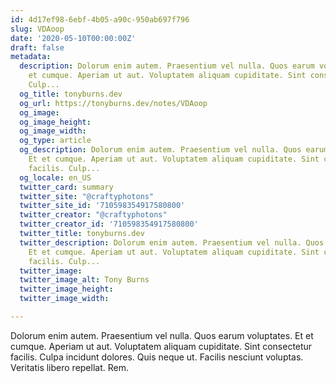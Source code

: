 ```yaml
---
id: 4d17ef98-6ebf-4b05-a90c-950ab697f796
slug: VDAoop
date: '2020-05-10T00:00:00Z'
draft: false
metadata:
  description: Dolorum enim autem. Praesentium vel nulla. Quos earum voluptates. Et
    et cumque. Aperiam ut aut. Voluptatem aliquam cupiditate. Sint consectetur facilis.
    Culp...
  og_title: tonyburns.dev
  og_url: https://tonyburns.dev/notes/VDAoop
  og_image: 
  og_image_height: 
  og_image_width: 
  og_type: article
  og_description: Dolorum enim autem. Praesentium vel nulla. Quos earum voluptates.
    Et et cumque. Aperiam ut aut. Voluptatem aliquam cupiditate. Sint consectetur
    facilis. Culp...
  og_locale: en_US
  twitter_card: summary
  twitter_site: "@craftyphotons"
  twitter_site_id: '710598354917580800'
  twitter_creator: "@craftyphotons"
  twitter_creator_id: '710598354917580800'
  twitter_title: tonyburns.dev
  twitter_description: Dolorum enim autem. Praesentium vel nulla. Quos earum voluptates.
    Et et cumque. Aperiam ut aut. Voluptatem aliquam cupiditate. Sint consectetur
    facilis. Culp...
  twitter_image: 
  twitter_image_alt: Tony Burns
  twitter_image_height: 
  twitter_image_width: 

---
```


Dolorum enim autem. Praesentium vel nulla. Quos earum voluptates. Et et cumque. Aperiam ut aut. Voluptatem aliquam cupiditate. Sint consectetur facilis. Culpa incidunt dolores. Quis neque ut. Facilis nesciunt voluptas. Veritatis libero repellat. Rem.
